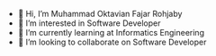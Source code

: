 - 👋 Hi, I’m Muhammad Oktavian Fajar Rohjaby
- 👀 I’m interested in Software Developer
- 🌱 I’m currently learning at Informatics Engineering
- 💞️ I’m looking to collaborate on Software Developer
